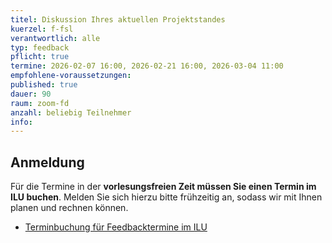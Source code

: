 ```yaml
---
titel: Diskussion Ihres aktuellen Projektstandes
kuerzel: f-fsl
verantwortlich: alle
typ: feedback
pflicht: true
termine: 2026-02-07 16:00, 2026-02-21 16:00, 2026-03-04 11:00
empfohlene-voraussetzungen: 
published: true
dauer: 90
raum: zoom-fd
anzahl: beliebig Teilnehmer
info:
---
```


## Anmeldung

Für die Termine in der **vorlesungsfreien Zeit müssen Sie einen Termin im ILU buchen**. Melden Sie sich hierzu bitte frühzeitig an, sodass wir mit Ihnen planen und rechnen können.

- [Terminbuchung für Feedbacktermine im ILU](https://ilu.th-koeln.de/ilias.php?baseClass=ilrepositorygui&cmd=view&ref_id=543070)
